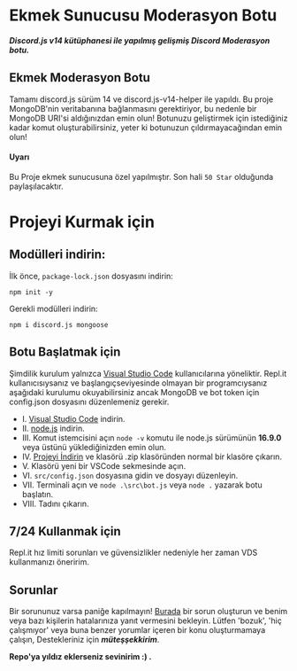 # Ekmek Sunucusu Moderasyon Botu
<h5>Discord.js v14 kütüphanesi ile yapılmış gelişmiş Discord Moderasyon botu.</h5>

<h2>Ekmek Moderasyon Botu</h2>
Tamamı discord.js sürüm 14 ve discord.js-v14-helper ile yapıldı. Bu proje MongoDB'nin veritabanına bağlanmasını gerektiriyor, bu nedenle bir MongoDB URI'si aldığınızdan emin olun! Botunuzu geliştirmek için istediğiniz kadar komut oluşturabilirsiniz, yeter ki botunuzun çıldırmayacağından emin olun!

#### Uyarı
Bu Proje ekmek sunucusuna özel yapılmıştır. Son hali `50 Star` olduğunda paylaşılacaktır.

# Projeyi Kurmak için

## Modülleri indirin:
İlk önce, `package-lock.json` dosyasını indirin:
```shell
npm init -y
```

Gerekli modülleri indirin:

```shell
npm i discord.js mongoose
```

## Botu Başlatmak için
Şimdilik kurulum yalnızca [Visual Studio Code](https://code.visualstudio.com/) kullanıcılarına yöneliktir. Repl.it kullanıcısıysanız ve başlangıç ​​seviyesinde olmayan bir programcıysanız aşağıdaki kurulumu okuyabilirsiniz ancak MongoDB ve bot token için config.json dosyasını düzenlemeniz gerekir.
- I. [Visual Studio Code](https://code.visualstudio.com/) indirin.
- II. [node.js](https://nodejs.org/en/download/) indirin.
- III. Komut istemcisini açın `node -v` komutu ile node.js sürümünün **16.9.0** veya üstünü yüklediğinizden emin olun.
- IV. [Projeyi İndirin](https://github.com/justthendra/ekmek-public-bot) ve klasörü .zip klasöründen normal bir klasöre çıkarın.
- V. Klasörü yeni bir VSCode sekmesinde açın.
- VI. `src/config.json` dosyasına gidin ve dosyayı düzenleyin.
- VII. Terminali açın ve `node .\src\bot.js` veya `node .` yazarak botu başlatın.
- VIII. Tadını çıkarın.

## 7/24 Kullanmak için
Repl.it hız limiti sorunları ve güvensizlikler nedeniyle her zaman VDS kullanmanızı öneririm.

## Sorunlar
Bir sorununuz varsa paniğe kapılmayın! [Burada](https://github.com/justthendra/ekmek-public-bot/issues) bir sorun oluşturun ve benim veya bazı kişilerin hatalarınıza yanıt vermesini bekleyin.
Lütfen 'bozuk', 'hiç çalışmıyor' veya buna benzer yorumlar içeren bir konu oluşturmamaya çalışın, Destekleriniz için ***müteşşekkirim***.

**Repo'ya yıldız eklerseniz sevinirim :) .**
